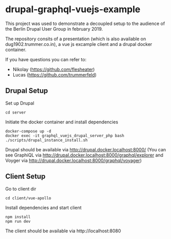 # drupal-graphql-vuejs-example

This project was used to demonstrate a decoupled setup to the audience of the Berlin Drupal User Group in february 2019.

The repository consits of a presentation (which is also available on dug1902.trummer.co.in), a vue js excample client and a drupal docker container.

If you have questions you can refer to:
- Nikolay (https://github.com/flesheater)
- Lucas (https://github.com/trummerfeld)

## Drupal Setup

Set up Drupal
```
cd server
```

Initiate the docker container and install dependencies
```
docker-compose up -d
docker exec -it graphql_vuejs_drupal_server_php bash ./scripts/drupal_instance_install.sh
```

Drupal should be available via http://drupal.docker.localhost:8000/
(You can see GraphiQL via http://drupal.docker.localhost:8000/graphql/explorer and Voyger via http://drupal.docker.localhost:8000/graphql/voyager)


## Client Setup

Go to client dir
```
cd client/vue-apollo
```

Install dependencies and start client
```
npm install
npm run dev
```

The client should be available via http://localhost:8080